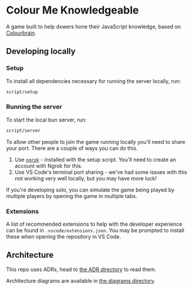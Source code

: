 # Colour Me Knowledgeable

A game built to help dxwers hone their JavaScript knowledge, based on [Colourbrain](https://bigpotato.co.uk/products/colourbrain).

## Developing locally

### Setup

To install all dependencies necessary for running the server locally, run:

```sh
script/setup
```

### Running the server

To start the local bun server, run:

```sh
script/server
```

To allow other people to join the game running locally you'll need to share your port. There are a couple of ways you can do this.

1. Use [`ngrok`](https://ngrok.com/docs/getting-started/) - installed with the setup script. You'll need to create an account with Ngrok for this.
2. Use VS Code's terminal port sharing - we've had some issues with this not working very well locally, but you may have more luck!

If you're developing solo, you can simulate the game being played by multiple players by opening the game in multiple tabs.

### Extensions

A list of recommended extensions to help with the developer experience can be found in `.vscode/extensions.json`. You may be prompted to install these when opening the repository in VS Code.

## Architecture

This repo uses ADRs, head to [the ADR directory](./doc/architecture/decisions/) to read them.

Architecture diagrams are available in [the diagrams directory](./doc/architecture/diagrams/).
